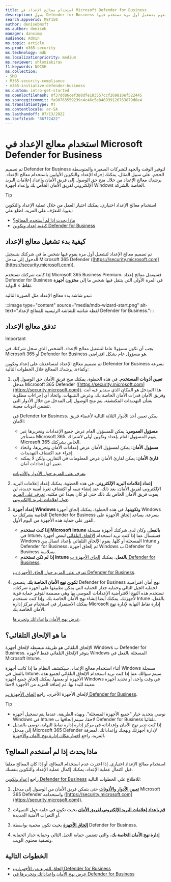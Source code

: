```yaml
---
title: استخدام معالج الإعداد في Microsoft Defender for Business
description: يسهل Defender for Business عملية الإعداد باستخدام معالج يقوم بتشغيل أول مرة تستخدم فيها Defender for Business. تعرف على كيفية عمل معالج الإعداد.
search.appverid: MET150
author: denisebmsft
ms.author: deniseb
manager: dansimp
audience: Admin
ms.topic: article
ms.prod: m365-security
ms.technology: mdb
ms.localizationpriority: medium
ms.reviewer: shlomiakirav
f1.keywords: NOCSH
ms.collection:
- SMB
- M365-security-compliance
- m365-initiative-defender-business
ms.custom: intro-get-started
ms.openlocfilehash: 0f37dd86cef388dfe183557ccf269810ef522445
ms.sourcegitcommit: fa90763559239c4c46c5e848939126763879d8e4
ms.translationtype: MT
ms.contentlocale: ar-SA
ms.lasthandoff: 07/13/2022
ms.locfileid: "66772422"
---
```

# <a name="use-the-setup-wizard-in-microsoft-defender-for-business"></a>استخدام معالج الإعداد في Microsoft Defender for Business

تم تصميم Defender for Business لتوفير الوقت والجهد للشركات الصغيرة والمتوسطة الحجم. على سبيل المثال، يمكنك إجراء الإعداد والتكوين الأوليين باستخدام معالج الإعداد. يرشدك معالج الإعداد من خلال منح حق الوصول إلى فريق الأمان وإعداد إعلامات البريد الإلكتروني لفريق الأمان الخاص بك وإعداد أجهزة Windows الخاصة بالشركة.


> [!TIP]
> استخدام معالج الإعداد اختياري. يمكنك اختيار العمل من خلال عملية الإعداد والتكوين يدويا. للتعرّف على المزيد، اطلع على:
> - [ماذا يحدث إذا لم أستخدم المعالج؟](#what-happens-if-i-dont-use-the-wizard)
> - [كيفية إعداد وتكوين Defender for Business](mdb-setup-configuration.md)

## <a name="how-to-start-the-setup-wizard"></a>كيفية بدء تشغيل معالج الإعداد

تم تصميم معالج الإعداد لتشغيل أول مرة يقوم فيها شخص ما في شركتك بتسجيل الدخول إلى مدخل Microsoft 365 Defender ([https://security.microsoft.com](https://security.microsoft.com)). 

إذا كانت شركتك تستخدم Microsoft 365 Business Premium، فسيعمل معالج إعداد Defender for Business في المرة الأولى التي ينتقل فيها شخص ما إلى **مخزون أجهزة** **نقاط** >  النهاية. 

تبدو شاشة بدء معالج الإعداد مثل الصورة التالية:

:::image type="content" source="media/mdb-wizard-start.png" alt-text="لقطة شاشة للشاشة الرئيسية للمعالج لإعداد Defender for Business.":::

## <a name="the-setup-wizard-flow"></a>تدفق معالج الإعداد

> [!IMPORTANT]
> يجب أن تكون مسؤولا عاما لتشغيل معالج الإعداد. الشخص الذي سجل شركتك في Microsoft 365 أو Defender for Business هو مسؤول عام بشكل افتراضي.

تم تصميم معالج الإعداد لمساعدتك على إعداد وتكوين Defender for Business بسرعة وكفاءة. يرشدك المعالج خلال الخطوات التالية:

1. **تعيين أذونات المستخدم**. في هذه الخطوة، يمكنك منح فريق الأمان حق الوصول إلى مدخل Microsoft 365 Defender ([https://security.microsoft.com](https://security.microsoft.com)). هذا المدخل هو المكان الذي ستدير فيه أنت وفريق الأمان قدرات الأمان الخاصة بك، وعرض التنبيهات، واتخاذ أي إجراءات مطلوبة بشأن التهديدات المكتشفة. يتم منح الوصول إلى المدخل من خلال الأدوار التي تتضمن أذونات معينة.

   في Defender for Business، يمكن تعيين أحد الأدوار الثلاثة التالية لأعضاء فريق الأمان:<br/>
   
   - **مسؤول العمومي**: يمكن للمسؤول العام عرض جميع الإعدادات وتحريرها عبر مستأجر Microsoft 365. يقوم المسؤول العام بإعداد وتكوين أولي لاشتراك Microsoft 365 الخاص بشركتك. 
   - **مسؤول الأمان**: يمكن لمسؤول الأمان عرض إعدادات الأمان وتحريرها، واتخاذ إجراء عند اكتشاف التهديدات.
   - **قارئ الأمان**: يمكن لقارئ الأمان عرض المعلومات في التقارير، ولكن لا يمكنه تغيير أي إعدادات أمان. 

   [تعرف على المزيد حول الأدوار والأذونات](mdb-roles-permissions.md). 

2. **إعداد إعلامات البريد الإلكتروني**. في هذه الخطوة، يمكنك إعداد إعلامات البريد الإلكتروني لفريق الأمان. بعد ذلك، عند إنشاء تنبيه أو اكتشاف ثغرة أمنية جديدة، لن يفوت فريق الأمان الخاص بك ذلك حتى لو كان بعيدا عن مكتبه. [تعرف على المزيد حول إعلامات البريد الإلكتروني](mdb-email-notifications.md). 

3. **إعداد أجهزة Windows وتكوينها**. في هذه الخطوة، يمكنك إلحاق أجهزة Windows الخاصة بشركتك ب Defender for Business بسرعة. يساعد إلحاق الأجهزة على الفور على حماية هذه الأجهزة من اليوم الأول. 

   - **إذا كنت تستخدم Microsoft Intune بالفعل**، وكان لدى شركتك أجهزة مسجلة في Intune، فستسأل عما إذا كنت تريد استخدام [الإلحاق التلقائي](#what-is-automatic-onboarding) لبعض أجهزة Windows المسجلة أو كلها. يقوم الإلحاق التلقائي بإعداد اتصال بين Intune و Defender for Business، ثم إلحاق أجهزة Windows ب Defender for Business بسلاسة. 
   - **إذا لم تكن تستخدم Intune بالفعل**، يمكنك [إلحاق الأجهزة ب Defender for Business](mdb-onboard-devices.md). 
   
   [تعرف على المزيد حول إلحاق الأجهزة ب Defender for Business](mdb-onboard-devices.md).
   
4. **تكوين نهج الأمان الخاصة بك**. يتضمن Defender for Business نهج أمان افتراضية لحماية الجيل التالي وحماية جدار الحماية التي يمكن تطبيقها على أجهزة شركتك. تستخدم هذه النهج الافتراضية الإعدادات الموصى بها وهي مصممة لتوفير حماية قوية لأجهزتك. يمكنك أيضا إنشاء نهج الأمان الخاصة بك. وإذا كنت تستخدم Intune بالفعل، يمكنك الاستمرار في استخدام مركز إدارة Microsoft إدارة نقاط النهاية لإدارة نهج الأمان الخاصة بك.

   [عرض نهج الأمان وإعداداتك وتحريرها](mdb-configure-security-settings.md).

## <a name="what-is-automatic-onboarding"></a>ما هو الإلحاق التلقائي؟

الإلحاق التلقائي هو طريقة مبسطة لإلحاق أجهزة Windows ب Defender for Business. يتوفر الإلحاق التلقائي فقط لأجهزة Windows المسجلة بالفعل في Microsoft Intune. 

أثناء استخدام معالج الإعداد، سيكتشف النظام ما إذا كانت أجهزة Windows مسجلة بالفعل في Intune. سيتم سؤالك عما إذا كنت تريد استخدام الإلحاق التلقائي لجميع هذه الأجهزة أو بعضها. يمكنك إلحاق جميع أجهزة Windows في وقت واحد، أو تحديد أجهزة معينة للبدء بها، ثم إضافة المزيد من الأجهزة لاحقا. 

لإلحاق الأجهزة الأخرى، راجع [إلحاق الأجهزة ب Defender for Business](mdb-onboard-devices.md).

> [!TIP]
> - نوصي بتحديد خيار "جميع الأجهزة المسجلة". وبهذه الطريقة، عندما يتم تسجيل أجهزة Windows في Intune لاحقا، سيتم إلحاقها ب Defender for Business تلقائيا. 
> - إذا كنت تدير نهج الأمان وإعداداته في مركز إدارة إدارة نقاط النهاية، نوصي بالتبديل إلى مدخل Microsoft 365 Defender لإدارة أجهزتك ونهجك وإعداداتك. لمعرفة المزيد، راجع [اختيار مكان إدارة نهج الأمان والأجهزة](mdb-configure-security-settings.md#choose-where-to-manage-security-policies-and-devices).

## <a name="what-happens-if-i-dont-use-the-wizard"></a>ماذا يحدث إذا لم أستخدم المعالج؟

استخدام معالج الإعداد اختياري. إذا اخترت عدم استخدام المعالج، أو إذا كان المعالج مغلقا قبل اكتمال عملية الإعداد، يمكنك إكمال عملية الإعداد والتكوين بنفسك. 

راجع [إعداد وتكوين Defender for Business](mdb-setup-configuration.md) للاطلاع على الخطوات التالية:

1. **[تعيين الأدوار والأذونات](mdb-roles-permissions.md)** حتى يتمكن فريق الأمان من الوصول إلى مدخل Microsoft 365 Defender واستخدامه ([https://security.microsoft.com](https://security.microsoft.com)).

2. **[قم بإعداد إعلامات البريد الإلكتروني لفريق الأمان](mdb-email-notifications.md)** بحيث تكون في حلقة حول التنبيهات أو الثغرات الأمنية الجديدة.

3. **[إلحاق الأجهزة](mdb-onboard-devices.md)** بحيث تكون محمية بواسطة Defender for Business.

4. **[إدارة نهج الأمان الخاصة بك](mdb-configure-security-settings.md)**، والتي تتضمن حماية الجيل التالي وحماية جدار الحماية وتصفية محتوى الويب.

## <a name="next-steps"></a>الخطوات التالية

- [إلحاق المزيد من الأجهزة ب Defender for Business](mdb-onboard-devices.md)
- [عرض نهج الأمان وإعداداتك وتحريرها في Defender for Business](mdb-configure-security-settings.md)